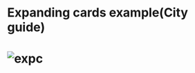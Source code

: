 <h1>Expanding cards example(City guide)<h1>

![expc](https://user-images.githubusercontent.com/96315482/179312221-30b00f33-85f4-4084-9c0e-185923a4432b.gif)